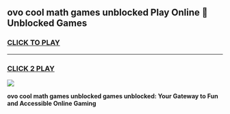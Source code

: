 
## ovo cool math games unblocked Play Online 👋 Unblocked Games
<h3>
<a href="https://news.freeplayer.one?title=ovo_cool_math_games_unblocked&ref=17CMG">CLICK TO PLAY</a></h3>
<hr>

<h3>
<a href="https://news.freeplayer.one?title=ovo_cool_math_games_unblocked&ref=17CMG">CLICK 2 PLAY</a>
  
</h3>

<a href="https://news.freeplayer.one?title=ovo_cool_math_games_unblocked&ref=17CMG/"><img src="https://clearcache.store/games.png"></a>


**ovo cool math games unblocked games unblocked: Your Gateway to Fun and Accessible Online Gaming**
